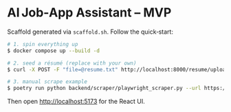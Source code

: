 # AI Job‑App Assistant – MVP

Scaffold generated via `scaffold.sh`. Follow the quick‑start:

```bash
# 1. spin everything up
$ docker compose up --build -d

# 2. seed a résumé (replace with your own)
$ curl -X POST -F "file=@resume.txt" http://localhost:8000/resume/upload

# 3. manual scrape example
$ poetry run python backend/scraper/playwright_scraper.py --url https://careers.example.com
```

Then open <http://localhost:5173> for the React UI.

